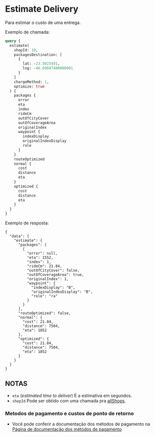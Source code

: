# Estimate Delivery

Para estimar o custo de uma entrega.

Exemplo de chamada:

```graphql
query {
  estimate(
    shopId: 10,
    packagesDestination: [
      {
        lat: -23.5025491,
        lng: -46.69607400000001   
      }
    ]
    chargeMethod: 1,
    optimize: true
  ) {
    packages {
      error
      eta
      index
      rideCm
      outOfCityCover
      outOfCoverageArea
      originalIndex
      waypoint {
        indexDisplay
        originalIndexDisplay
        role
      }
    }
    routeOptimized
    normal {
      cost
      distance
      eta
    }
    optimized {
      cost
      distance
      eta
    }
  }   
}

```

Exemplo de resposta:

```
{
  "data": {
    "estimate": {
      "packages": [
        {
          "error": null,
          "eta": 1552,
          "index": 1,
          "rideCm": 21.84,
          "outOfCityCover": false,
          "outOfCoverageArea": true,
          "originalIndex": 1,
          "waypoint": {
            "indexDisplay": "B",
            "originalIndexDisplay": "B",
            "role": "ra"
          }
        }
      ],
      "routeOptimized": false,
      "normal": {
        "cost": 21.84,
        "distance": 7504,
        "eta": 1852
      },
      "optimized": {
        "cost": 21.84,
        "distance": 7504,
        "eta": 1852
      }
    }
  }
}
```

## NOTAS

- ```eta``` (*estimated time to deliver*) É a estimativa em segundos.
- ```shopId``` Pode ser obtido com uma chamada pra [allShops](/presto/all-shops).  

### Metodos de pagamento e custos de ponto de retorno

* Você pode conferir a documentação dos métodos de pagamento na [Página de documentação dos métodos de pagamento](/presto/payment-methods)
